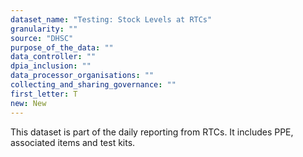 ```yaml
---
dataset_name: "Testing: Stock Levels at RTCs"
granularity: ""
source: "DHSC"
purpose_of_the_data: ""
data_controller: ""
dpia_inclusion: ""
data_processor_organisations: ""
collecting_and_sharing_governance: ""
first_letter: T
new: New
---
```

This dataset is part of the daily reporting from RTCs. It includes PPE, associated items and test kits.
